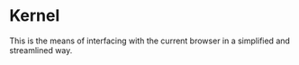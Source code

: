 # Kernel
This is the means of interfacing with the current browser in a simplified and streamlined way.
